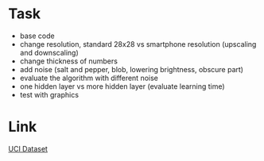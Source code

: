 # Task

- base code
- change resolution, standard 28x28 vs smartphone resolution (upscaling and downscaling)
- change thickness of numbers
- add noise (salt and pepper, blob, lowering brightness, obscure part)
- evaluate the algorithm with different noise
- one hidden layer vs more hidden layer (evaluate learning time)
- test with graphics

# Link
[UCI Dataset]()